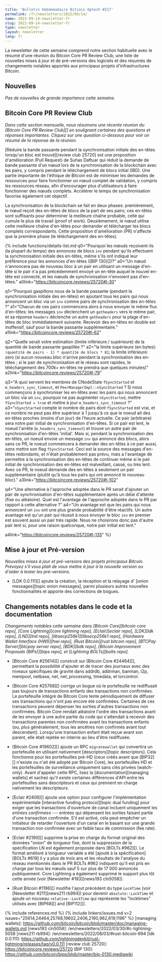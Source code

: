 ```yaml
---
title: 'Bulletin Hebdomadaire Bitcoin Optech #217'
permalink: /fr/newsletters/2022/09/14/
name: 2022-09-14-newsletter-fr
slug: 2022-09-14-newsletter-fr
type: newsletter
layout: newsletter
lang: fr
---
```

La newsletter de cette semaine comprend notre section habituelle avec le
résumé d'une réunion du Bitcoin Core PR Review Club, une liste de nouvelles
mises à jour et de pré-versions des logiciels et des résumés de changements notables
apportés aux principaux projets d'infrastructures Bitcoin.


## Nouvelles

*Pas de nouvelles de grande importance cette semaine.*

## Bitcoin Core PR Review Club

*Dans cette section mensuelle, nous résumons une récente réunion du
[Bitcoin Core PR Review Club][] en soulignant certaines des questions et réponses
importantes.  Cliquez sur une question ci-dessous pour voir un résumé de la réponse
de la réunion.*

[Réduire la bande passante pendant la synchronisation initiale des en-têtes
lorsqu'un bloc est trouvé][review club 25720] est une proposition d'amélioration (Pull Request)
de Suhas Daftuar qui réduit la demande de bande passante d'un nœud lors de la synchronisation
de la blockchain avec les pairs, y compris pendant le téléchargement de blocs initial (IBD).
Une partie importante de l'éthique de Bitcoin est de minimiser les demandes de ressources
pour faire fonctionner un nœud complet de validation, y compris les ressources réseau,
afin d'encourager plus d'utilisateurs à faire fonctionner des nœuds complets.
Accélérer le temps de synchronisation favorise également cet objectif.

La synchronisation de la blockchain se fait en deux phases: premièrement, le nœud
reçoit des en-têtes de blocs de la part de ses pairs; ces en-têtes sont suffisants
pour déterminer la meilleure chaîne probable, celle qui cumule le plus de travail (proof of work).
Deuxièmement, le nœud utilise cette meilleure chaîne d'en-têtes pour demander et
télécharger les blocs complets correspondants.
Cette proposition d'amélioration (PR) n'affecte que la première phase (le téléchargement
des en-têtes).

{% include functions/details-list.md
  q0="Pourquoi les nœuds reçoivent-ils (la plupart du temps) des annonces de blocs `inv`
  pendant qu'ils effectuent la synchronisation initiale des en-têtes, même s'ils ont indiqué
  leur préférence pour les annonces d'en-têtes ([BIP 130][])?"
  a0="Un nœud n'annoncera pas de nouveau bloc à un pair en utilisant un message d'en-tête
  si le pair n'a pas précédemment envoyé un en-tête auquel le nouvel en-tête est connecté,
  et les nœuds de synchronisation n'envoient pas d'en-têtes."
  a0link="https://bitcoincore.reviews/25720#l-30"

  q1="Pourquoi gaspillons nous de la bande passante (pendant la synchronisation initiale
  des en-têtes) en ajoutant tous les pairs qui nous annoncent un bloc via un `inv`
  comme pairs de synchronisation des en-têtes ?"
  a1="Chacun de ces pairs commencera alors à nous envoyer le même flux d'en-têtes:
  les messages `inv` déclenchent un `getheaders` vers le même pair, et sa réponse `headers` déclenche
  un autre `getheaders` pour la plage d'en-têtes de bloc immédiatement suivante. Recevoir
  des en-têtes en double est inoffensif, sauf pour la bande passante supplémentaire."
  a1link="https://bitcoincore.reviews/25720#l-62"

  q2="Quelle serait votre estimation (limite inférieure / supérieure) de la quantité de bande
  passante gaspillée ?"
  a2="la limite supérieure (en bytes): `(quantité de pairs - 1) * quantité de blocs * 81`;
  la limite inférieure: zero (si aucun nouveau bloc n'arrive pendant la synchronisation des
  en-têtes ; si le pair de synchronisation et le réseau sont rapides, le téléchargement des 700k+
  en-têtes ne prendra que quelques minutes)"
  a2link="https://bitcoincore.reviews/25720#l-79"

  q3="A quoi servent les membres de CNodeState `fSyncStarted` et `m_headers_sync_timeout`,
  et `PeerManagerImpl::nSyncStarted` ?
  Si nous commençons à synchroniser les en-têtes avec les pairs qui nous annoncent un bloc
  via un `inv`, pourquoi ne pas augmenter `nSyncStarted`, mettre `fSyncStarted = true`
  et mettre à jour `m_headers_sync_timeout` ?"
  a3="`nSyncStarted` compte le nombre de pairs dont `fSyncStarted` est vrai, et ce nombre
  ne peut pas être supérieur à 1 jusqu'à ce que le noeud ait des en-têtes proches (moins d'un jour)
  de l'heure actuelle. Ce pair (arbitraire) sera notre pair initial de synchronisation d'en-têtes.
  Si ce pair est lent, le noeud l'arrête (`m_headers_sync_timeout`) et trouve un autre pair de
  synchronisation d'en-têtes 'initial'. Mais si, pendant la synchronisation des en-têtes, un noeud
  envoie un message `inv` qui annonce des blocs, alors sans ce PR, le noeud commencera à demander des
  en-têtes à ce pair aussi, _sans_ mettre son flag `fSyncStarted`. Ceci est la source des messages
  d'en-têtes redondants, et n'était probablement pas prévu, mais a l'avantage de permettre à la
  synchronisation des en-têtes de continuer même si le pair initial de synchronisation des en-têtes est
  malveillant, cassé, ou très lent. Avec ce PR, le noeud demande des en-têtes à seulement _un_ pair
  supplémentaire (plutôt qu'à tous les pairs qui ont annoncé le nouveau bloc)."
  a3link="https://bitcoincore.reviews/25720#l-102"

  q4="Une alternative à l'approche adoptée dans le PR serait d'ajouter un pair de synchronisation
  d'en-têtes supplémentaire après un délai d'attente (fixe ou aléatoire). Quel est l'avantage
  de l'approche adoptée dans le PR par rapport à cette alternative ?"
  a4="Un avantage est que les pairs qui nous annoncent un `inv` ont une plus grande probabilité
  d'être réactifs. Un autre avantage est qu'un pair qui réussit à nous envoyer le bloc `inv`
  en premier est souvent aussi un pair très rapide. Nous ne choisirons donc pas d'autre pair
  lent si, pour une raison quelconque, notre pair initial est lent."

  a4link="https://bitcoincore.reviews/25720#l-135"
%}

## Mise à jour et Pré-version

*Nouvelles mises à jour et pré-versions des projets principaux Bitcoin. Prévoyez s'il vous plait
de vous mettre à jour à la nouvelle version ou d'aider à tester les pré-versions.*

- [LDK 0.0.111][] ajoute la création, la réception et la relayage d'
  [onion messages][topic onion messages], parmi plusieurs autres nouvelles fonctionnalités
  et apporte des corrections de bogues.

## Changements notables dans le code et la documentation

*Changements notables cette semaine dans [Bitcoin Core][bitcoin core repo], [Core
Lightning][core lightning repo], [Eclair][eclair repo], [LDK][ldk repo],
[LND][lnd repo], [libsecp256k1][libsecp256k1 repo], [Hardware Wallet
Interface (HWI)][hwi repo], [Rust Bitcoin][rust bitcoin repo], [BTCPay
Server][btcpay server repo], [BDK][bdk repo], [Bitcoin Improvement
Proposals (BIPs)][bips repo], et [Lightning BOLTs][bolts repo].*

- [Bitcoin Core #25614][] construit sur [Bitcoin Core #24464][], permettant
  la possibilité d'ajouter et de tracer des journaux avec des niveaux spécifiques
  de gravité dans addrdb, addrman, banman, i2p, mempool, netbase, net, net_processing,
  timedata, et torcontrol.

- [Bitcoin Core #25768][] corrige un bogue où le portefeuille ne rediffusait
pas toujours de transactions enfants des transactions non confirmées.
Le portefeuille intégré de Bitcoin Core tente périodiquement de diffuser
ses transactions qui n'ont pas encore été confirmées. Certaines de ces
transactions peuvent dépenser les sorties d'autres transactions non confirmées.
Bitcoin Core rendait aléatoire l'ordre des transactions avant de les envoyer à une autre
partie du code qui s'attendait à recevoir des transactions parentes
non confirmées avant les transactions enfants (ou, plus généralement, tous les
ancêtres non confirmés avant tout descendant). Lorsqu'une transaction enfant
était reçue avant son parent, elle était rejetée en interne au lieu d'être rediffusée.

- [Bitcoin Core #19602][] ajoute un RPC `migratewallet` qui convertira un portefeuille
en utilisant nativement [descriptors][topic descriptors]. Cela fonctionne pour
les portefeuilles pré-HD (ceux créés avant que [BIP32][] n'existe ou n'ait été adopté
par Bitcoin Core), les portefeuilles HD et les portefeuilles de surveillance uniquement
sans clés privées (watch-only). Avant d'appeler cette RPC, lisez la [documentation][managing wallets]
et sachez qu'il existe certaines différences d'API entre les portefeuilles sans descripteurs
et ceux qui prennent en charge nativement les descripteurs.

<!-- TODO:harding to separate dual funding from interactive funding -->

- [Eclair #2406][] ajoute une option pour configurer l'implémentation expérimentale
  [interactive funding protocol][topic dual funding] pour exiger que les transactions
  d'ouverture de canal incluent uniquement les *entrées confirmées* --- entrées qui
  dépensent les sorties faisant partie d'une transaction confirmée. S'il est activé,
  cela peut empêcher un initiateur de retarder l'ouverture d'un canal en le basant
  sur une grande transaction non confirmée avec un faible taux de commission (fee rate).

- [Eclair #2190][] supprime la prise en charge du format original des données "onion"
de longueur fixe, dont la suppression de la spécification LN est également proposée
dans [BOLTs #962][].  Le format amélioré à longueur variable a été [ajouté à la
spécification][BOLTs #619] il y a plus de trois ans et les résultats de l'analyse du
réseau mentionnés dans le PR BOLTs #962 indiquent qu'il est pris en charge par tous
les nœuds sauf 5 sur plus de 17 000 annoncés publiquement.  Core Lightning a également
supprimé le support plus tôt cette année (voir [Newsletter #193][news193 cln5058]).

- [Rust Bitcoin #1196][] modifie l'ajout précédent du type  `LockTime`
(voir [Newsletter #211][news211 rb994]) pour devenir `absolute::LockTime`
et ajoute un nouveau `relative::LockTime` qui représente les "locktimes" utilisés
avec [BIP68][] and [BIP112][].

{% include references.md %}
{% include linkers/issues.md v=2 issues="25614,24464,25768,19602,2406,2190,962,619,1196" %}
[managing wallets]: https://github.com/bitcoin/bitcoin/blob/master/doc/managing-wallets.md
[news193 cln5058]: /en/newsletters/2022/03/30/#c-lightning-5058
[news211 rb994]: /en/newsletters/2022/08/03/#rust-bitcoin-994
[ldk 0.0.111]: https://github.com/lightningdevkit/rust-lightning/releases/tag/v0.0.111
[review club 25720]: https://bitcoincore.reviews/25720
[BIP 130]: https://github.com/bitcoin/bips/blob/master/bip-0130.mediawiki

